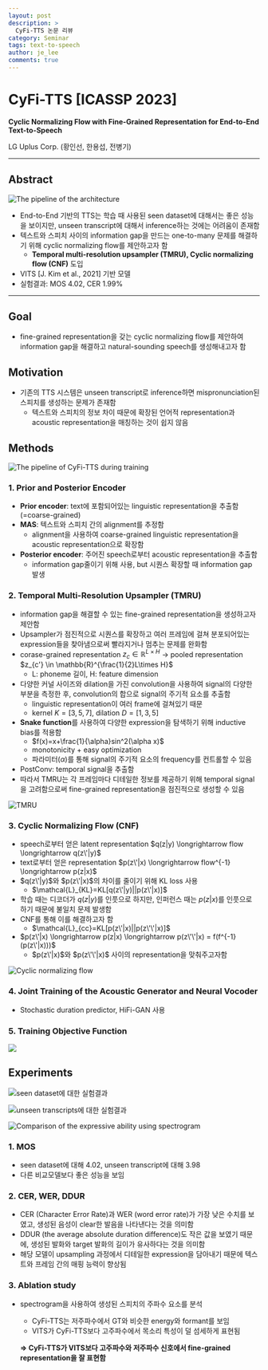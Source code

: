 ```yaml
---
layout: post
description: >
  CyFi-TTS 논문 리뷰
category: Seminar
tags: text-to-speech
author: je_lee
comments: true
---
```


# CyFi-TTS [ICASSP 2023]

**Cyclic Normalizing Flow with Fine-Grained Representation for End-to-End Text-to-Speech**

LG Uplus Corp. (황인선, 한용섭, 전병기)

---

## Abstract

![The pipeline of the architecture](/assets/img/2023-12-07-CyFi-TTS/Untitled.png)


- End-to-End 기반의 TTS는 학습 때 사용된 seen dataset에 대해서는 좋은 성능을 보이지만, unseen transcript에 대해서 inference하는 것에는 어려움이 존재함
- 텍스트와 스피치 사이의 information gap을 만드는 one-to-many 문제를 해결하기 위해 cyclic normalizing flow를 제안하고자 함
    - **Temporal multi-resolution upsampler (TMRU), Cyclic normalizing flow (CNF)** 도입
- VITS [J. Kim et al., 2021] 기반 모델
- 실험결과: MOS 4.02, CER 1.99%

---

## Goal

- fine-grained representation을 갖는 cyclic normalizing flow를 제안하여 information gap을 해결하고 natural-sounding speech를 생성해내고자 함

## Motivation

- 기존의 TTS 시스템은 unseen transcript로 inference하면 mispronunciation된 스피치를 생성하는 문제가 존재함
    - 텍스트와 스피치의 정보 차이 때문에 확장된 언어적 representation과 acoustic representation을 매칭하는 것이 쉽지 않음

## Methods

![The pipeline of CyFi-TTS during training](/assets/img/2023-12-07-CyFi-TTS/Untitled%201.png)


### 1. Prior and Posterior Encoder

- **Prior encoder**: text에 포함되어있는 linguistic representation을 추출함 (=coarse-grained)
- **MAS**: 텍스트와 스피치 간의 alignment를 추정함
    - alignment을 사용하여 coarse-grained linguistic representation을 acoustic representation으로 확장함
- **Posterior encoder**: 주어진 speech로부터 acoustic representation을 추출함
    - information gap줄이기 위해 사용, but 시퀀스 확장할 때 information gap 발생

### 2. Temporal Multi-Resolution Upsampler (TMRU)

- information gap을 해결할 수 있는 fine-grained representation을 생성하고자 제안함
- Upsampler가 점진적으로 시퀀스를 확장하고 여러 프레임에 걸쳐 분포되어있는 
expression들을 찾아냄으로써 빨라지거나 멈추는 문제를 완화함
- corase-grained representation $z_c \in \mathbb{R}^{L\times H}$ $\longrightarrow$ pooled representation $z_{c'} \in \mathbb{R}^{\frac{1}{2}L\times H}$
    - L: phoneme 길이, H: feature dimension
- 다양한 커널 사이즈와 dilation을 가진 convolution을 사용하여 signal의 다양한 부분을 측정한 후, convolution의 합으로 signal의 주기적 요소를 추출함
    - linguistic representation이 여러 frame에 걸쳐있기 때문
    - kernel $K=[3, 5, 7]$,   dilation $D=[1, 3, 5]$
- **Snake function**를 사용하여 다양한 expression을 탐색하기 위해 inductive bias를 적용함
    - $f(x)=x+\frac{1}{\alpha}sin^2(\alpha x)$
    - monotonicity + easy optimization
    - 파라미터($\alpha$)를 통해 signal의 주기적 요소의 frequency를 컨트롤할 수 있음
- PostConv: temporal signal을 추출함
- 따라서 TMRU는 각 프레임마다 디테일한 정보를 제공하기 위해 temporal signal을 고려함으로써 fine-grained representation을 점진적으로 생성할 수 있음

![TMRU](/assets/img/2023-12-07-CyFi-TTS/Untitled%202.png)



### 3. Cyclic Normalizing Flow (CNF)

- speech로부터 얻은 latent representation $q(z|y) \longrightarrow flow \longrightarrow q(z\'|y)$
- text로부터 얻은 representation $p(z\'|x) \longrightarrow flow^{-1} \longrightarrow p(z|x)$
- $q(z\'|y)$와 $p(z\'|x)$의 차이를 줄이기 위해 KL loss 사용
    - $\mathcal{L}_{KL}=KL[q(z\'|y)||p(z\'|x)]$
- 학습 때는 디코더가 $q(z|y)$를 인풋으로 하지만, 인퍼런스 때는 $p(z|x)$를 인풋으로 하기 때문에 불일치 문제 발생함
- CNF를 통해 이를 해결하고자 함
    - $\mathcal{L}_{cc}=KL[p(z\'|x)||p(z\'\'|x)]$
- $p(z\'|x) \longrightarrow p(z|x) \longrightarrow p(z\'\'|x) = f(f^{-1}(p(z\'|x)))$
    - $p(z\'|x)$와 $p(z\'\'|x)$ 사이의 representation을 맞춰주고자함

![Cyclic normalizing flow](/assets/img/2023-12-07-CyFi-TTS/Untitled%203.png)


### 4. Joint Training of the Acoustic Generator and Neural Vocoder

- Stochastic duration predictor, HiFi-GAN 사용

### 5. Training Objective Function

![](/assets/img/2023-12-07-CyFi-TTS/Untitled%207.png)


## Experiments

![seen dataset에 대한 실험결과](/assets/img/2023-12-07-CyFi-TTS/Untitled%204.png)


![unseen transcripts에 대한 실험결과](/assets/img/2023-12-07-CyFi-TTS/Untitled%205.png)


![Comparison of the expressive ability using spectrogram](/assets/img/2023-12-07-CyFi-TTS/Untitled%206.png)


### 1. MOS

- seen dataset에 대해 4.02, unseen transcript에 대해 3.98
- 다른 비교모델보다 좋은 성능을 보임

### 2. CER, WER, DDUR

- CER (Character Error Rate)과 WER (word error rate)가 가장 낮은 수치를 보였고, 생성된 음성이 clear한 발음을 나타낸다는 것을 의미함
- DDUR (the average absolute duration difference)도 작은 값을 보였기 때문에, 생성된 발화와 target 발화의 길이가 유사하다는 것을 의미함
- 해당 모델이 upsampling 과정에서 디테일한 expression을 담아내기 때문에 텍스트와 프레임 간의 매핑 능력이 향상됨

### 3. Ablation study

- spectrogram을 사용하여 생성된 스피치의 주파수 요소를 분석
    - CyFi-TTS는 저주파수에서 GT와 비슷한 energy와 formant를 보임
    - VITS가 CyFi-TTS보다 고주파수에서 목소리 특성이 덜 섬세하게 표현됨
    
     **$\Rightarrow$ CyFi-TTS가 VITS보다 고주파수와 저주파수 신호에서 fine-grained representation을 잘 표현함**
